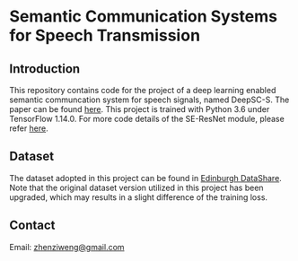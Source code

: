 # Semantic Communication Systems for Speech Transmission
## Introduction
This repository contains code for the project of a deep learning enabled semantic communcation system for speech signals, named DeepSC-S. The paper can be found [here](https://ieeexplore.ieee.org/abstract/document/9450827). This project is trained with Python 3.6 under TensorFlow 1.14.0. For more code details of the SE-ResNet module, please refer [here](https://github.com/hujie-frank/SENet).
## Dataset
The dataset adopted in this project can be found in [Edinburgh DataShare](https://datashare.ed.ac.uk/handle/10283/2791). Note that the original dataset version utilized in this project has been upgraded, which may results in a slight difference of the training loss.
## Contact
Email: zhenziweng@gmail.com
